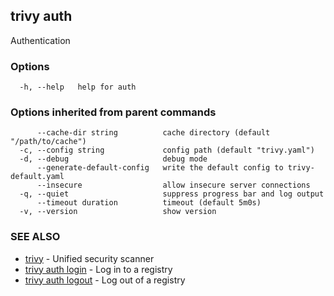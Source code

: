 ## trivy auth

Authentication

### Options

```
  -h, --help   help for auth
```

### Options inherited from parent commands

```
      --cache-dir string          cache directory (default "/path/to/cache")
  -c, --config string             config path (default "trivy.yaml")
  -d, --debug                     debug mode
      --generate-default-config   write the default config to trivy-default.yaml
      --insecure                  allow insecure server connections
  -q, --quiet                     suppress progress bar and log output
      --timeout duration          timeout (default 5m0s)
  -v, --version                   show version
```

### SEE ALSO

* [trivy](trivy.md)	 - Unified security scanner
* [trivy auth login](trivy_auth_login.md)	 - Log in to a registry
* [trivy auth logout](trivy_auth_logout.md)	 - Log out of a registry

